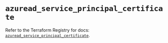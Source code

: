 # `azuread_service_principal_certificate`

Refer to the Terraform Registry for docs: [`azuread_service_principal_certificate`](https://registry.terraform.io/providers/hashicorp/azuread/3.0.2/docs/resources/service_principal_certificate).
